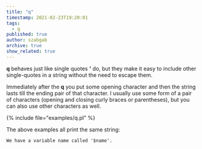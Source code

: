 ```yaml
---
title: "q"
timestamp: 2021-02-23T19:20:01
tags:
  - q
published: true
author: szabgab
archive: true
show_related: true
---
```



<b>q</b> behaves just like single quotes <b>'</b> do, but they make it easy to include other single-quotes in a string without the need to escape them.


Immediately after the <b>q</b> you put some opening character and then the string lasts till the ending pair of that character.
I usually use some form of a pair of characters (opening and closing curly braces or parentheses), but you can also use other characters as well.

{% include file="examples/q.pl" %}

The above examples all print the same string:

```
We have a variable name called '$name'.
```
